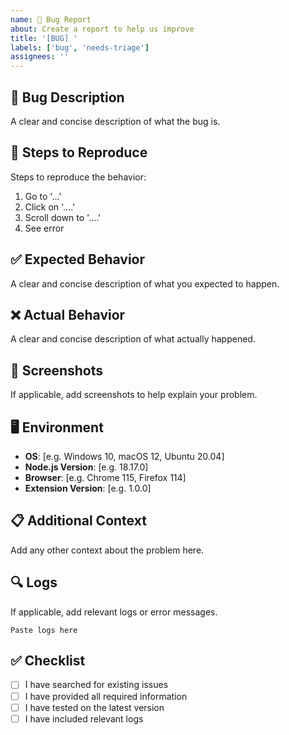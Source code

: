 ```yaml
---
name: 🐛 Bug Report
about: Create a report to help us improve
title: '[BUG] '
labels: ['bug', 'needs-triage']
assignees: ''
---
```


## 🐛 Bug Description
A clear and concise description of what the bug is.

## 🔄 Steps to Reproduce
Steps to reproduce the behavior:
1. Go to '...'
2. Click on '....'
3. Scroll down to '....'
4. See error

## ✅ Expected Behavior
A clear and concise description of what you expected to happen.

## ❌ Actual Behavior
A clear and concise description of what actually happened.

## 📸 Screenshots
If applicable, add screenshots to help explain your problem.

## 🖥️ Environment
- **OS**: [e.g. Windows 10, macOS 12, Ubuntu 20.04]
- **Node.js Version**: [e.g. 18.17.0]
- **Browser**: [e.g. Chrome 115, Firefox 114]
- **Extension Version**: [e.g. 1.0.0]

## 📋 Additional Context
Add any other context about the problem here.

## 🔍 Logs
If applicable, add relevant logs or error messages.

```
Paste logs here
```

## ✅ Checklist
- [ ] I have searched for existing issues
- [ ] I have provided all required information
- [ ] I have tested on the latest version
- [ ] I have included relevant logs

